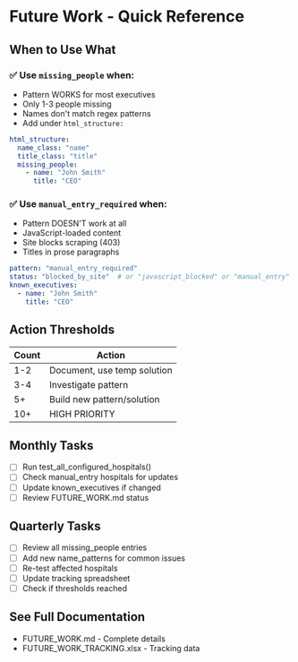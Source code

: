 # Future Work - Quick Reference

## When to Use What

### ✅ Use `missing_people` when:
- Pattern WORKS for most executives
- Only 1-3 people missing
- Names don't match regex patterns
- Add under `html_structure:`
```yaml
html_structure:
  name_class: "name"
  title_class: "title"
  missing_people:
    - name: "John Smith"
      title: "CEO"
```

### ✅ Use `manual_entry_required` when:
- Pattern DOESN'T work at all
- JavaScript-loaded content
- Site blocks scraping (403)
- Titles in prose paragraphs
```yaml
pattern: "manual_entry_required"
status: "blocked_by_site"  # or "javascript_blocked" or "manual_entry"
known_executives:
  - name: "John Smith"
    title: "CEO"
```

## Action Thresholds

| Count | Action |
|-------|--------|
| 1-2 | Document, use temp solution |
| 3-4 | Investigate pattern |
| 5+ | Build new pattern/solution |
| 10+ | HIGH PRIORITY |

## Monthly Tasks
- [ ] Run test_all_configured_hospitals()
- [ ] Check manual_entry hospitals for updates
- [ ] Update known_executives if changed
- [ ] Review FUTURE_WORK.md status

## Quarterly Tasks  
- [ ] Review all missing_people entries
- [ ] Add new name_patterns for common issues
- [ ] Re-test affected hospitals
- [ ] Update tracking spreadsheet
- [ ] Check if thresholds reached

## See Full Documentation
- FUTURE_WORK.md - Complete details
- FUTURE_WORK_TRACKING.xlsx - Tracking data